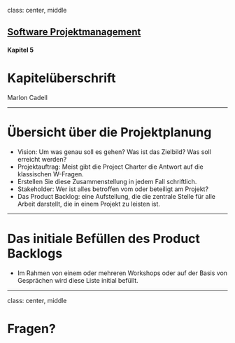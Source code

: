 class: center, middle

## [Software Projektmanagement](index.html)

#### Kapitel 5

# Kapitelüberschrift

Marlon Cadell

---
# Übersicht über die Projektplanung
- Vision: Um was genau soll es gehen? Was ist das Zielbild? Was soll erreicht werden?
- Projektauftrag: Meist gibt die Project Charter die Antwort auf die klassischen W-Fragen.
- Erstellen Sie diese Zusammenstellung in jedem Fall schriftlich.
- Stakeholder: Wer ist alles betroffen vom oder beteiligt am Projekt?
- Das Product Backlog: eine Aufstellung, die die zentrale Stelle für alle Arbeit darstellt, die in einem Projekt zu leisten ist.

---
# Das initiale Befüllen des Product Backlogs
- Im Rahmen von einem oder mehreren Workshops oder auf der Basis von Gesprächen
wird diese Liste initial befüllt.

---

class: center, middle

# Fragen?
